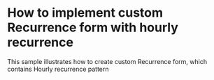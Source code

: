 # How to implement custom Recurrence form with hourly recurrence


<p>This sample illustrates how to create custom Recurrence form, which contains Hourly recurrence pattern</p>

<br/>


